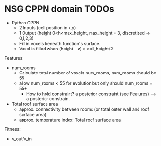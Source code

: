 NSG CPPN domain TODOs
=====================


- Python CPPN
	- 2 Inputs (cell position in x,y)
	- 1 Output (height 0<h<max_height, max_height = 3, discretized -> 0,1,2,3)
	- Fill in voxels beneath function's surface. 
	- Voxel is filled when (height - z) > cell_height/2
	
	

Features: 
- num_rooms
	- Calculate total number of voxels num_rooms, num_rooms should be 55
	- allow num_rooms < 55 for evolution but only should num_rooms = 55+
		- How to hold constraint? a posterior constraint (see Features)
	--> a posterior constraint
- Total roof surface area
	- approx. connectivity between rooms (or total outer wall and roof surface area)
	- approx. temperature index: Total roof surface area

Fitness:
- v_out/v_in
